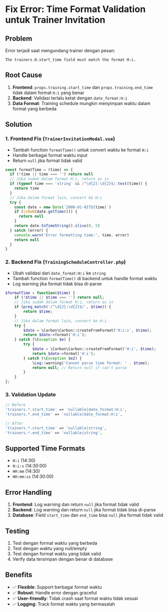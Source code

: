 # Fix Error: Time Format Validation untuk Trainer Invitation

## Problem
Error terjadi saat mengundang trainer dengan pesan:
```
The trainers.0.start_time field must match the format H:i.
```

## Root Cause
1. **Frontend**: `props.training.start_time` dan `props.training.end_time` tidak dalam format `H:i` yang benar
2. **Backend**: Validasi terlalu ketat dengan `date_format:H:i` 
3. **Data Format**: Training schedule mungkin menyimpan waktu dalam format yang berbeda

## Solution

### 1. **Frontend Fix** (`TrainerInvitationModal.vue`)
- Tambah function `formatTime()` untuk convert waktu ke format `H:i`
- Handle berbagai format waktu input
- Return `null` jika format tidak valid

```javascript
const formatTime = (time) => {
  if (!time || time === '') return null
  // Jika sudah dalam format H:i, return as is
  if (typeof time === 'string' && /^\d{2}:\d{2}$/.test(time)) {
    return time
  }
  // Jika dalam format lain, convert ke H:i
  try {
    const date = new Date(`2000-01-01T${time}`)
    if (isNaN(date.getTime())) {
      return null
    }
    return date.toTimeString().slice(0, 5)
  } catch (error) {
    console.warn('Error formatting time:', time, error)
    return null
  }
}
```

### 2. **Backend Fix** (`TrainingScheduleController.php`)
- Ubah validasi dari `date_format:H:i` ke `string`
- Tambah function `formatTime()` di backend untuk handle format waktu
- Log warning jika format tidak bisa di-parse

```php
$formatTime = function($time) {
    if (!$time || $time === '') return null;
    // Jika sudah dalam format H:i, return as is
    if (preg_match('/^\d{2}:\d{2}$/', $time)) {
        return $time;
    }
    // Jika dalam format lain, convert ke H:i
    try {
        $date = \Carbon\Carbon::createFromFormat('H:i:s', $time);
        return $date->format('H:i');
    } catch (\Exception $e) {
        try {
            $date = \Carbon\Carbon::createFromFormat('H:i', $time);
            return $date->format('H:i');
        } catch (\Exception $e2) {
            \Log::warning('Cannot parse time format: ' . $time);
            return null; // Return null if can't parse
        }
    }
};
```

### 3. **Validation Update**
```php
// Before
'trainers.*.start_time' => 'nullable|date_format:H:i',
'trainers.*.end_time' => 'nullable|date_format:H:i',

// After
'trainers.*.start_time' => 'nullable|string',
'trainers.*.end_time' => 'nullable|string',
```

## Supported Time Formats
- `H:i` (14:30)
- `H:i:s` (14:30:00)
- `HH:mm` (14:30)
- `HH:mm:ss` (14:30:00)

## Error Handling
1. **Frontend**: Log warning dan return `null` jika format tidak valid
2. **Backend**: Log warning dan return `null` jika format tidak bisa di-parse
3. **Database**: Field `start_time` dan `end_time` bisa `null` jika format tidak valid

## Testing
1. Test dengan format waktu yang berbeda
2. Test dengan waktu yang null/empty
3. Test dengan format waktu yang tidak valid
4. Verify data tersimpan dengan benar di database

## Benefits
- ✅ **Flexible**: Support berbagai format waktu
- ✅ **Robust**: Handle error dengan graceful
- ✅ **User-friendly**: Tidak crash saat format waktu tidak sesuai
- ✅ **Logging**: Track format waktu yang bermasalah
